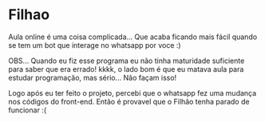 # Filhao
Aula online é uma coisa complicada... Que acaba ficando mais fácil quando se tem um bot que interage no whatsapp por voce :)

OBS...
 Quando eu fiz esse programa eu não tinha maturidade suficiente para saber que era errado! kkkk, o lado bom é que eu matava aula para estudar programação, mas sério... Não façam isso!

 Logo após eu ter feito o projeto, percebi que o whatsapp fez uma mudança nos códigos do front-end. Então é provavel que o Filhão tenha parado de funcionar :(
